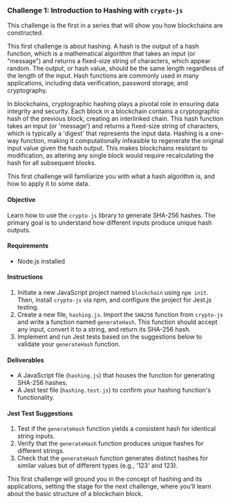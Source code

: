 ### Challenge 1: Introduction to Hashing with `crypto-js`

This challenge is the first in a series that will show you how blockchains are constructed. 

This first challenge is about hashing. A hash is the output of a hash function, which is a mathematical algorithm that takes an input (or "message") and returns a fixed-size string of characters, which appear random. The output, or hash value, should be the same length regardless of the length of the input. Hash functions are commonly used in many applications, including data verification, password storage, and cryptography.

In blockchains, cryptographic hashing plays a pivotal role in ensuring data integrity and security. Each block in a blockchain contains a cryptographic hash of the previous block, creating an interlinked chain. This hash function takes an input (or 'message') and returns a fixed-size string of characters, which is typically a 'digest' that represents the input data. Hashing is a one-way function, making it computationally infeasible to regenerate the original input value given the hash output. This makes blockchains resistant to modification, as altering any single block would require recalculating the hash for all subsequent blocks. 

This first challenge will familiarize you with what a hash algorithm is, and how to apply it to some data. 

#### Objective
Learn how to use the `crypto-js` library to generate SHA-256 hashes. The primary goal is to understand how different inputs produce unique hash outputs.

#### Requirements
- Node.js installed

#### Instructions
1. Initiate a new JavaScript project named `blockchain` using `npm init`. Then, install `crypto-js` via npm, and configure the project for Jest.js testing.
2. Create a new file, `hashing.js`. Import the `SHA256` function from `crypto-js` and write a function named `generateHash`. This function should accept any input, convert it to a string, and return its SHA-256 hash.
3. Implement and run Jest tests based on the suggestions below to validate your `generateHash` function.

#### Deliverables
- A JavaScript file (`hashing.js`) that houses the function for generating SHA-256 hashes.
- A Jest test file (`hashing.test.js`) to confirm your hashing function's functionality.

#### Jest Test Suggestions
1. Test if the `generateHash` function yields a consistent hash for identical string inputs.
2. Verify that the `generateHash` function produces unique hashes for different strings.
3. Check that the `generateHash` function generates distinct hashes for similar values but of different types (e.g., '123' and 123).

This first challenge will ground you in the concept of hashing and its applications, setting the stage for the next challenge, where you'll learn about the basic structure of a blockchain block.